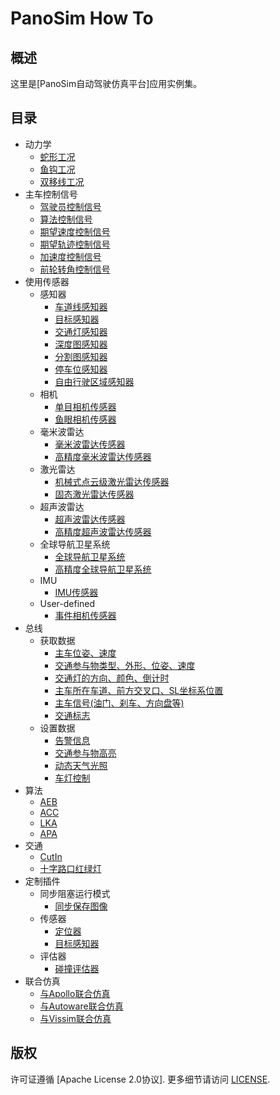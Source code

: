 # PanoSim How To

## 概述
这里是[PanoSim自动驾驶仿真平台]应用实例集。

## 目录
- 动力学
  - [蛇形工况](#todo)
  - [鱼钩工况](#todo)
  - [双移线工况](#todo)
- 主车控制信号
  - [驾驶员控制信号](./EgoControl/driver_signal)
  - [算法控制信号](./EgoControl/algorithm)
  - [期望速度控制信号](./EgoControl/expect_speed)
  - [期望轨迹控制信号](./EgoControl/expect_trajectory)
  - [加速度控制信号](./EgoControl/acceleration)
  - [前轮转角控制信号](./EgoControl/front_wheel_angle)
- 使用传感器
  - 感知器
    - [车道线感知器](./Sensor/Perception/LaneInfoPerception)
    - [目标感知器](./Sensor/Perception/ObjectPerception)
    - [交通灯感知器](./Sensor/Perception/TrafficLightPerception)
    - [深度图感知器](./Sensor/Perception/DepthmapPerception)
    - [分割图感知器](./Sensor/Perception/SegmentationPerception)
    - [停车位感知器](./Sensor/Perception/ParkingLotsPerception)
    - [自由行驶区域感知器](./Sensor/Perception/FreeSpacePerception)
  - 相机
    - [单目相机传感器](./Sensor/Camera/MonoCamera)
    - [鱼眼相机传感器](./Sensor/Camera/FisheyeCamera)
  - 毫米波雷达
    - [毫米波雷达传感器](./Sensor/Radar/Radar)
    - [高精度毫米波雷达传感器](./Sensor/Radar/RadarHIFI)
  - 激光雷达
    - [机械式点云级激光雷达传感器](./Sensor/Lidar/SurroundLidarPointCloud)
    - [固态激光雷达传感器](./Sensor/Lidar/SolidStateLidarPointCloud)
  - 超声波雷达
    - [超声波雷达传感器](./Sensor/Ultrasonic/Ultrasonic)
    - [高精度超声波雷达传感器](./Sensor/Ultrasonic/UltrasonicHIFI)
  - 全球导航卫星系统
    - [全球导航卫星系统](./Sensor/GNSS/GNSS)
    - [高精度全球导航卫星系统](./Sensor/GNSS/GNSSHIFI)
  - IMU
    - [IMU传感器](./Sensor/IMU)
  - User-defined
    - [事件相机传感器](./Sensor/User-defined/EventCamera)
- 总线
  - 获取数据
    - [主车位姿、速度](./Bus/ego)
    - [交通参与物类型、外形、位姿、速度](./Bus/traffic)
    - [交通灯的方向、颜色、倒计时](./Bus/traffic_light)
    - [主车所在车道、前方交叉口、SL坐标系位置](./Bus/ego_traffic)
    - [主车信号(油门、刹车、方向盘等)](./Bus/ego_driver)
    - [交通标志](./Bus/traffic_sign)
  - 设置数据
    - [告警信息](./Bus/warning)
    - [交通参与物高亮](./Bus/traffic_object_highlight)
    - [动态天气光照](./Bus/weather)
    - [车灯控制](./Bus/vehicle_light)
- 算法
    - [AEB](./Algorithm/AEB)
    - [ACC](./Algorithm/ACC)
    - [LKA](./Algorithm/LKA)
    - [APA](./Algorithm/APA)
- 交通
  - [CutIn](./Traffic/CutIn)
  - [十字路口红绿灯](./Traffic/CrossroadTrafficLight)
- 定制插件
  - 同步阻塞运行模式
    - [同步保存图像](./Customize/SyncCaptureImage)
  - 传感器
    - [定位器](./Customize/Location)
    - [目标感知器](./Customize/ObjectPerception)
  - 评估器
    - [碰撞评估器](./Bus/judge)
- 联合仿真
  - [与Apollo联合仿真](https://github.com/liyanlee/PanoSim_Apollo_Bridge)
  - [与Autoware联合仿真](https://github.com/wobuzhuchele/PanoSim-Autoware)
  - [与Vissim联合仿真](https://github.com/liyanlee/PanoSim_Vissim_Bridge)

## 版权
许可证遵循 [Apache License 2.0协议]. 更多细节请访问 [LICENSE](./LICENSE.txt).
